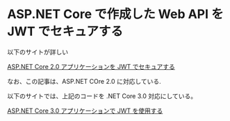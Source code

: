 # ASP.NET Core で作成した Web API を JWT でセキュアする

以下のサイトが詳しい

[ASP.NET Core 2.0 アプリケーションを JWT でセキュアする](https://auth0.com/blog/jp-securing-asp-dot-net-core-2-applications-with-jwts/)


なお、この記事は、ASP.NET COre 2.0 に対応している.

以下のサイトでは、上記のコードを .NET Core 3.0 対応にしている。

[ASP.NET Core 3.0 アプリケーションで JWT を使用する](https://knooto.info/asp-net-core-3-applications-with-jwts/)

